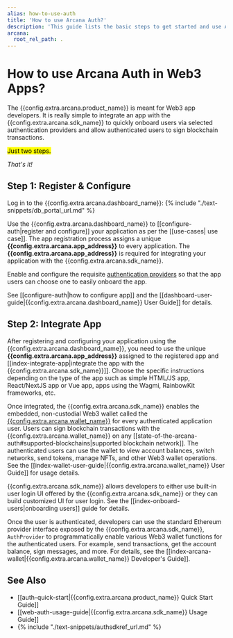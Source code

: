 ```yaml
---
alias: how-to-use-auth
title: 'How to use Arcana Auth?'
description: 'This guide lists the basic steps to get started and use Arcana Auth in a Web3 app.'
arcana:
  root_rel_path: .
---
```


# How to use Arcana Auth in Web3 Apps?

The {{config.extra.arcana.product_name}} is meant for Web3 app developers. It is really simple to integrate an app with the {{config.extra.arcana.sdk_name}} to quickly onboard users via selected authentication providers and allow authenticated users to sign blockchain transactions.

<mark>Just two steps.</mark>

*That's it!*

## Step 1: Register & Configure

Log in to the {{config.extra.arcana.dashboard_name}}: {% include "./text-snippets/db_portal_url.md" %}

Use the {{config.extra.arcana.dashboard_name}} to [[configure-auth|register and configure]] your application as per the [[use-cases| use case]]. The app registration process assigns a unique **{{config.extra.arcana.app_address}}** to every application. The **{{config.extra.arcana.app_address}}** is required for integrating your application with the {{config.extra.arcana.sdk_name}}.

Enable and configure the requisite [authentication providers]({{page.meta.arcana.root_rel_path}}/howto/config_social/index.md) so that the app users can choose one to easily onboard the app.

See [[configure-auth|how to configure app]] and the [[dashboard-user-guide|{{config.extra.arcana.dashboard_name}} User Guide]] for details.

## Step 2: Integrate App

After registering and configuring your application using the {{config.extra.arcana.dashboard_name}}, you need to use the unique  **{{config.extra.arcana.app_address}}** assigned to the registered app and [[index-integrate-app|integrate the app with the {{config.extra.arcana.sdk_name}}]]. Choose the specific instructions depending on the type of the app such as simple HTML/JS app, React/NextJS app or Vue app, apps using the Wagmi, RainbowKit frameworks, etc.

Once integrated, the {{config.extra.arcana.sdk_name}} enables the embedded, non-custodial Web3 wallet called the [{{config.extra.arcana.wallet_name}}]({{page.meta.arcana.root_rel_path}}/concepts/anwallet/index.md) for every authenticated application user.  Users can sign blockchain transactions with the {{config.extra.arcana.wallet_name}} on any [[state-of-the-arcana-auth#supported-blockchains|supported blockchain network]]. The authenticated users can use the wallet to view account balances, switch networks, send tokens, manage NFTs, and other Web3 wallet operations. See the [[index-wallet-user-guide|{{config.extra.arcana.wallet_name}} User Guide]] for usage details.

{{config.extra.arcana.sdk_name}} allows developers to either use built-in user login UI offered by the {{config.extra.arcana.sdk_name}} or they can build customized UI for user login. See the [[index-onboard-users|onboarding users]] guide for details.

Once the user is authenticated, developers can use the standard Ethereum provider interface exposed by the {{config.extra.arcana.sdk_name}}, `AuthProvider` to programmatically enable various Web3 wallet functions for the authenticated users. For example, send transactions, get the account balance, sign messages, and more. For details, see the [[index-arcana-wallet|{{config.extra.arcana.wallet_name}} Developer's Guide]].

## See Also

* [[auth-quick-start|{{config.extra.arcana.product_name}} Quick Start Guide]] 
* [[web-auth-usage-guide|{{config.extra.arcana.sdk_name}} Usage Guide]]
* {% include "./text-snippets/authsdkref_url.md" %}
